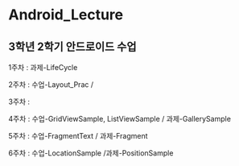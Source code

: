 # Android_Lecture
<h2>3학년 2학기 안드로이드 수업</h2>

<span>1주차 : 과제-LifeCycle </span>

<span>2주차 : 수업-Layout_Prac / </span>

<span>3주차 : </span>

<span>4주차 : 수업-GridViewSample, ListViewSample / 과제-GallerySample </span>

<span>5주차 : 수업-FragmentText / 과제-Fragment </span>

<span>6주차 : 수업-LocationSample /과제-PositionSample </span>

